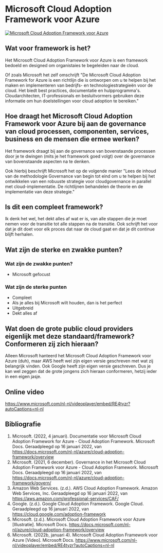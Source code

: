 # Microsoft Cloud Adoption Framework voor Azure
[![Microsoft Cloud Adoption Framework voor Azure](https://docs.microsoft.com/nl-nl/azure/cloud-adoption-framework/_images/caf-overview-new.png "Microsoft Cloud Adoption Framework voor Azure by Microsoft")](https://docs.microsoft.com/nl-nl/azure/cloud-adoption-framework/overview)

## Wat voor framework is het?
Het Microsoft Cloud Adoption Framework voor Azure is een framework bedoeld en designed om organistaies te begeleiden naar de cloud. 

Of zoals Microsoft het zelf omschrijft "De Microsoft Cloud Adoption Framework for Azure is een richtlijn die is ontworpen om u te helpen bij het maken en implementeren van bedrijfs- en technologiestrategieën voor de cloud. Het biedt best practices, documentatie en hulpprogramma's. Cloudarchitecten, IT-professionals en besluitvormers gebruiken deze informatie om hun doelstellingen voor cloud adoption te bereiken."

## Hoe draagt het Microsoft Cloud Adoption Framework voor Azure bij aan de governance van cloud processen, componenten, services, business en de mensen die ermee werken?

Het framework draagt bij aan de governance van bovenstaande processen door je te dwingen (mits je het framework goed volgt) over de governance van bovenstaande aspecten na te denken.

Ook hierbij beschrijft Microsoft het op de volgende manier "Lees de inhoud van de methodologie Governance van begin tot eind om u te helpen bij het ontwikkelen van een robuuste strategie voor cloudgovernance in parallel met cloud-implementatie. De richtlijnen behandelen de theorie en de implementatie van deze strategie."

## Is dit een compleet framework?
Ik denk het wel, het dekt alles af wat er is, van alle stappen die je moet nemen voor de transitie tot alle stappen na de transitie. Ook schrijft het voor dat je dit doet voor elk proces dat naar de cloud gaat en dat je dit continue blijft herhalen.

## Wat zijn de sterke en zwakke punten?
### Wat zijn de zwakke punten?
- Microsoft gefocust

### Wat zijn de sterke punten
- Compleet
- Als je alles bij Microsoft wilt houden, dan is het perfect
- Uitgebreid
- Dekt alles af

## Wat doen de grote public cloud providers eigenlijk met deze standaard/framework? Conformeren zij zich hieraan?
Alleen Microsoft hanteerd het Microsoft Cloud Adoption Framework voor Azure (duh), maar AWS heeft wel zijn eigen versie geschreven met wat zij belangrijk vinden. Ook Google heeft zijn eigen versie geschreven. Dus je kan wel zeggen dat de grote jongens zich hieraan conformeren, hetzij ieder in een eigen jasje.

## Online video
https://www.microsoft.com/nl-nl/videoplayer/embed/RE4tyzr?autoCaptions=nl-nl 





## Bibliografie
1. Microsoft. (2022, 4 januari). Documentatie voor Microsoft Cloud Adoption Framework for Azure - Cloud Adoption Framework. Microsoft Docs. Geraadpleegd op 16 januari 2022, van https://docs.microsoft.com/nl-nl/azure/cloud-adoption-framework/overview
2. Microsoft. (2021, 6 december). Governance in het Microsoft Cloud Adoption Framework voor Azure - Cloud Adoption Framework. Microsoft Docs. Geraadpleegd op 16 januari 2022, van https://docs.microsoft.com/nl-nl/azure/cloud-adoption-framework/govern/
3. Amazon Web Services. (z.d.). AWS Cloud Adoption Framework. Amazon Web Services, Inc. Geraadpleegd op 16 januari 2022, van https://aws.amazon.com/professional-services/CAF/
4. Google. (z.d.). Google Cloud Adoption Framework. Google Cloud. Geraadpleegd op 16 januari 2022, van https://cloud.google.com/adoption-framework
5. Microsoft. (z.d.). Microsoft Cloud Adoption Framework voor Azure [Illustratie]. Microsoft Docs. https://docs.microsoft.com/nl-nl/azure/cloud-adoption-framework/overview
6. Microsoft. (2022b, januari 4). Microsoft Cloud Adoption Framework voor Azure [Video]. Microsoft Docs. https://www.microsoft.com/nl-nl/videoplayer/embed/RE4tyzr?autoCaptions=nl-nl